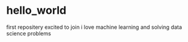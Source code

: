 # hello_world
first repositery
excited to join 
i love machine learning and solving data science problems
